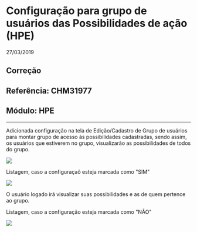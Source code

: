 # Configuração para grupo de usuários das Possibilidades de ação (HPE)
27/03/2019
## Correção
## Referência: CHM31977
## Módulo: HPE
***

Adicionada configuração na tela de Edição/Cadastro de Grupo de usuários para montar grupo de acesso às possibilidades cadastradas, sendo assim, os usuários que estiverem no grupo, visualizarão as possibilidades de todos do grupo.

![]([PATH_IMG]/CHM31977_img_config.png)


Listagem, caso a configuraçaõ esteja marcada como "SIM"

![]([PATH_IMG]/CHM31977_img2.png)


O usuário logado irá visualizar suas possibilidades e as de quem pertence ao grupo.

Listagem, caso a configuração esteja marcada como "NÃO"

![]([PATH_IMG]/CHM31977_img2_sem_grupo.png)